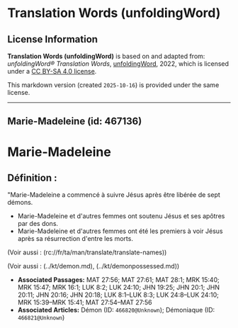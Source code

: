 # Translation Words (unfoldingWord)

## License Information

**Translation Words (unfoldingWord)** is based on and adapted from: _unfoldingWord® Translation Words_, [unfoldingWord](https://unfoldingword.org/utw), 2022, which is licensed under a [CC BY-SA 4.0 license](https://creativecommons.org/licenses/by-sa/4.0/legalcode.en).

This markdown version (created `2025-10-16`) is provided under the same license.



--------------------------------

## Marie-Madeleine (id: 467136)

Marie\-Madeleine
================

Définition :
------------

"Marie\-Madeleine a commencé à suivre Jésus après être libérée de sept démons.

* Marie\-Madeleine et d'autres femmes ont soutenu Jésus et ses apôtres par des dons.
* Marie\-Madeleine et d'autres femmes ont été les premiers à voir Jésus après sa résurrection d'entre les morts.

(Voir aussi : (rc://fr/ta/man/translate/translate\-names))

(Voir aussi : (../kt/demon.md), (../kt/demonpossessed.md))

* **Associated Passages:** MAT 27:56; MAT 27:61; MAT 28:1; MRK 15:40; MRK 15:47; MRK 16:1; LUK 8:2; LUK 24:10; JHN 19:25; JHN 20:1; JHN 20:11; JHN 20:16; JHN 20:18; LUK 8:1–LUK 8:3; LUK 24:8–LUK 24:10; MRK 15:39–MRK 15:41; MAT 27:54–MAT 27:56
* **Associated Articles:** Démon (ID: `466820@Unknown`); Démoniaque (ID: `466821@Unknown`)

